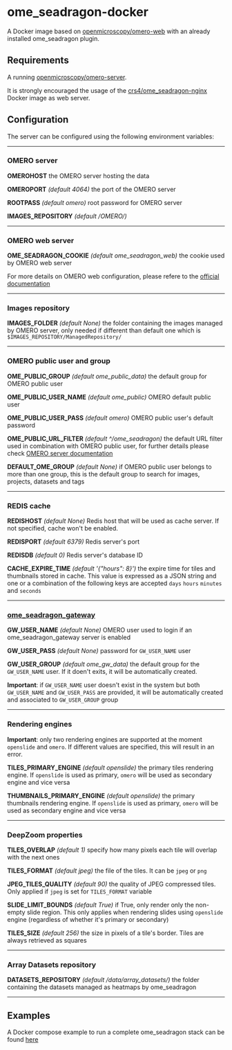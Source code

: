 # ome_seadragon-docker

A Docker image based on [openmicroscopy/omero-web](https://hub.docker.com/r/openmicroscopy/omero-web/) with an already installed ome_seadragon plugin.

## Requirements

A running [openmicroscopy/omero-server](https://hub.docker.com/r/openmicroscopy/omero-server).

It is strongly encouraged the usage of the [crs4/ome_seadragon-nginx](https://hub.docker.com/repository/docker/crs4/ome_seadragon-nginx) Docker image as web server.

## Configuration

The server can be configured using the following environment variables:

---

### OMERO server

**OMEROHOST** the OMERO server hosting the data

**OMEROPORT** *(default 4064)* the port of the OMERO server

**ROOTPASS** *(default omero)* root password for OMERO server

**IMAGES_REPOSITORY** *(default /OMERO/)*

---

### OMERO web server

**OME_SEADRAGON_COOKIE** *(default ome_seadragon_web)* the cookie used by OMERO web server

For more details on OMERO web configuration, please refere to the [official documentation](https://hub.docker.com/r/openmicroscopy/omero-web/)

---

### Images repository

**IMAGES_FOLDER** *(default None)* the folder containing the images managed by OMERO server, only needed if different than default one which is `$IMAGES_REPOSITORY/ManagedRepository/`

---

### OMERO public user and group

**OME_PUBLIC_GROUP** *(default ome_public_data)* the default group for OMERO public user

**OME_PUBLIC_USER_NAME** *(default ome_public)* OMERO default public user

**OME_PUBLIC_USER_PASS** *(default omero)* OMERO public user's default password

**OME_PUBLIC_URL_FILTER** *(default ^/ome_seadragon)* the default URL filter used in combination with OMERO public user, for further details please check [OMERO server documentation](https://docs.openmicroscopy.org/omero/5.6.0/sysadmins/public.html)

**DEFAULT_OME_GROUP** *(default None)* if OMERO public user belongs to more than one group, this is the default group to search for images, projects, datasets and tags

---

### REDIS cache

**REDISHOST** *(default None)* Redis host that will be used as cache server. If not specified, cache won't be enabled.

**REDISPORT** *(default 6379)* Redis server's port

**REDISDB** *(default 0)* Redis server's database ID

**CACHE_EXPIRE_TIME** *(default '{"hours": 8}')* the expire time for tiles and thumbnails stored in cache. This value is expressed as a JSON string and one or a combination of the following keys are accepted `days` `hours` `minutes` and `seconds`

---

### [ome_seadragon_gateway](https://github.com/crs4/ome_seadragon_gateway)

**GW_USER_NAME** *(default None)* OMERO user used to login if an ome_seadragon_gateway server is enabled

**GW_USER_PASS** *(default None)* password for `GW_USER_NAME` user

**GW_USER_GROUP** *(default ome_gw_data)* the default group for the `GW_USER_NAME` user. If it doen't exits, it will be automatically created.

**Important**: if `GW_USER_NAME` user doesn't exist in the system but both `GW_USER_NAME` and `GW_USER_PASS` are provided, it will be automatically created and associated to `GW_USER_GROUP` group

---

### Rendering engines

**Important**: only two rendering engines are supported at the moment `openslide` and `omero`. If different values are specified, this will result in an error.

**TILES_PRIMARY_ENGINE** *(default openslide)* the primary tiles rendering engine. If `openslide` is used as primary, `omero` will be used as secondary engine and vice versa

**THUMBNAILS_PRIMARY_ENGINE** *(default openslide)* the primary thumbnails rendering engine. If `openslide` is used as primary, `omero` will be used as secondary engine and vice versa

---

### DeepZoom properties

**TILES_OVERLAP** *(default 1)* specify how many pixels each tile will overlap with the next ones

**TILES_FORMAT** *(default jpeg)* the file of the tiles. It can be `jpeg` or `png`

**JPEG_TILES_QUALITY** *(default 90)* the quality of JPEG compressed tiles. Only applied if `jpeg` is set for `TILES_FORMAT` variable

**SLIDE_LIMIT_BOUNDS** *(default True)* if True, only render only the non-empty slide region. This only applies when rendering slides using `openslide` engine (regardless of whether it's primary or secondary)

**TILES_SIZE** *(default 256)* the size in pixels of a tile's border. Tiles are always retrieved as squares

---

### Array Datasets repository

**DATASETS_REPOSITORY** *(default /data/array_datasets/)* the folder containing the datasets managed as heatmaps by ome_seadragon

---

## Examples

A Docker compose example to run a complete ome_seadragon stack can be found [here](https://github.com/lucalianas/ome_seadragon_compose)